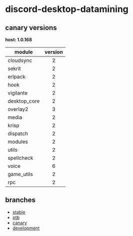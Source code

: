 # discord-desktop-datamining

## canary versions

**host: 1.0.168**

| module | version |
| ------ | :-----: |
| cloudsync | 2 |
| sekrit | 2 |
| erlpack | 2 |
| hook | 2 |
| vigilante | 2 |
| desktop_core | 2 |
| overlay2 | 3 |
| media | 2 |
| krisp | 2 |
| dispatch | 2 |
| modules | 2 |
| utils | 2 |
| spellcheck | 2 |
| voice | 6 |
| game_utils | 2 |
| rpc | 2 |

## branches

- [stable](https://github.com/OpenAsar/discord-desktop-datamining/tree/stable)
- [ptb](https://github.com/OpenAsar/discord-desktop-datamining/tree/ptb)
- [canary](https://github.com/OpenAsar/discord-desktop-datamining/tree/canary)
- [development](https://github.com/OpenAsar/discord-desktop-datamining/tree/development)